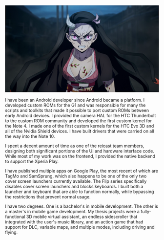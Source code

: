 ![RepoDevil](profile/screenshot.png)

I have been an Android developer since Android became a platform. I developed custom ROMs for the G1 and was responsible for many the scripts and toolkits that made it possible to port custom ROMs between early Android devices. I provided the camera HAL for the HTC Thunderbolt to the custom ROM community and developed the first custom kernel for the Note 4. I made one of the first custom kernels for the HTC Evo 3D and all of the Nvidia Shield devices. I have built drivers that were carried on all the way into the Note 10.

I spent a decent amount of time as one of the reicast team members, designing both significant portions of the UI and hardware interface code. While most of my work was on the frontend, I provided the native backend to support the Xperia Play.

I have published multiple apps on Google Play, the most recent of which are TagMo and SamSprung, which also happens to be one of the only two cover screen launchers currently available. The Flip series specifically disables cover screen launchers and blocks keyboards. I built both a launcher and keyboard that are able to function normally, while bypassing the restrictions that prevent normal usage.

I have two degrees. One is a bachelor's in mobile development. The other is a master's in mobile game development. My thesis projects were a fully-functional 3D mobile virtual assistant, an endless sidescroller that integrated with the user's music library, and an action game that had support for DLC, variable maps, and multiple modes, including driving and flying.
